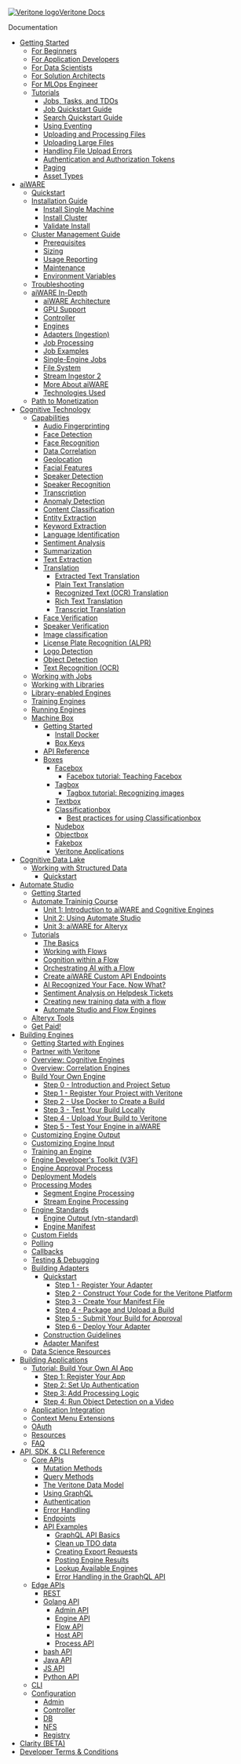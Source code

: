 <!-- markdownlint-disable no-inline-html first-line-h1 -->

<!-- Sidebar Logo -->

<style>
.sidebar ul li.active>a {
  color:#222;
  font-size: 18px;
}
.sidebar ul li a {
  font-size: 18px;
  height: 28px;
}
.sidebar {
    font-size: 12pt;
}

.app-sub-sidebar li:before {
    content: "";
    padding-right: 0px;
    float: left
}

</style>

<a href="/"><div class="logo hide-in-embed-mode"><img src="https://static.veritone.com/assets/favicon/favicon.ico" alt="Veritone logo"/><span class="logo-text">Veritone Docs<span></div></a>

<!-- Hide the logo in the embed mode and only show text -->
<div class="logo show-in-embed-mode"><span class="logo-text">Documentation<span></div>


- [Getting Started](/getting-started/)
    - [For Beginners](/getting-started/beginner/)
    - [For Application Developers](/getting-started/app-developer/)
    - [For Data Scientists](/getting-started/engine-developer/)
    - [For Solution Architects](/getting-started/ml-integrator/)
    - [For MLOps Engineer](/getting-started/mlops-engeneer/)
    - [Tutorials](/apis/tutorials/) <!-- distribute those tutorials to the appropriate sectioins; make this page a hub/toc for deep links into docs in other sections. -->
      - [Jobs, Tasks, and TDOs](/apis/jobs-tasks-tdos.md)
      - [Job Quickstart Guide](/apis/job-quickstart/)
      - [Search Quickstart Guide](/apis/search-quickstart/)
      - [Using Eventing](/apis/eventing/eventing.md)
      - [Uploading and Processing Files](/apis/tutorials/upload-and-process.md)
      - [Uploading Large Files](/apis/tutorials/uploading-large-files.md)
      - [Handling File Upload Errors](/apis/tutorials/file-upload-error-handling.md)
      - [Authentication and Authorization Tokens](/apis/tutorials/tokens.md)
      - [Paging](/apis/tutorials/paging.md)
      - [Asset Types](/apis/tutorials/asset-types.md)
- [aiWARE](/aiware/)
  - [Quickstart](/aiware/install/aiware-anywhere-quickstart.md) 
  - [Installation Guide](/aiware/install/installation-guide-overview.md)  
    - [Install Single Machine](/aiware/install/install.md) 
    - [Install Cluster](/aiware/install/cluster.md)
    - [Validate Install](/aiware/install/validate.md)
  - [Cluster Management Guide](/aiware/manage/)
    - [Prerequisites](/aiware/install/prereq.md)
    - [Sizing](/aiware/manage/sizing.md)
    - [Usage Reporting](/aiware/manage/usage.md)
    - [Maintenance](/aiware/manage/maintenance.md)
    - [Environment Variables](/aiware/install/envs.md) 
  - [Troubleshooting](/aiware/troubleshooting/)
  - [aiWARE In-Depth](/aiware/aiWARE-in-depth/)
    - [aiWARE Architecture](/aiware/aiWARE-in-depth/architecture-overview/)
    - [GPU Support](/aiware/aiWARE-in-depth/gpu-support.md)
    - [Controller](/aiware/aiWARE-in-depth/controller)
    - [Engines](/aiware/aiWARE-in-depth/engines)
    - [Adapters (Ingestion)](/aiware/aiWARE-in-depth/adapters/)
    - [Job Processing](/aiware/aiWARE-in-depth/job-processing)
    - [Job Examples](/aiware/aiWARE-in-depth/job-examples)
    - [Single-Engine Jobs](/aiware/aiWARE-in-depth/single-engine-jobs)
    - [File System](/aiware/aiWARE-in-depth/file-system)
    - [Stream Ingestor 2](/aiware/aiWARE-in-depth/stream-ingestor)
    - [More About aiWARE](/aiware/aiWARE-in-depth/aiware-features.md)
    - [Technologies Used](/aiware/aiWARE-in-depth/technologies-used/)
  - [Path to Monetization](/aiware/aiWARE-in-depth/path-to-monetization/)
- [Cognitive Technology](/cognitive-technology/) 
  - [Capabilities](/cognitive-technology/cognitive/) 
    - [Audio Fingerprinting](/cognitive-technology/cognitive/audio/audio-fingerprinting/)
    - [Face Detection](/cognitive-technology/cognitive/biometrics/face-detection/)
    - [Face Recognition](/cognitive-technology/cognitive/biometrics/face-recognition/)
    - [Data Correlation](/cognitive-technology/cognitive/data/correlation/)
    - [Geolocation](/cognitive-technology/cognitive/data/geolocation/)
    - [Facial Features](/cognitive-technology/cognitive/facial-features/)
    - [Speaker Detection](/cognitive-technology/cognitive/speech/speaker-detection/)
    - [Speaker Recognition](/cognitive-technology/cognitive/speech/speaker-recognition/)
    - [Transcription](/cognitive-technology/cognitive/speech/transcription/)
    - [Anomaly Detection](/cognitive-technology/cognitive/text/anomaly-detection/)
    - [Content Classification](/cognitive-technology/cognitive/text/content-classification/)
    - [Entity Extraction](/cognitive-technology/cognitive/text/entity-extraction/)
    - [Keyword Extraction](/cognitive-technology/cognitive/text/keyword-extraction/)
    - [Language Identification](/cognitive-technology/cognitive/text/language-identification/)
    - [Sentiment Analysis](/cognitive-technology/cognitive/text/sentiment/)
    - [Summarization](/cognitive-technology/cognitive/text/summarization/)
    - [Text Extraction](/cognitive-technology/cognitive/text/text-extraction/)
    - [Translation](/cognitive-technology/cognitive/text/translation/)
      - [Extracted Text Translation](/cognitive-technology/cognitive/text/translation/extracted-text/)
      - [Plain Text Translation](/cognitive-technology/cognitive/text/translation/plain-text/)
      - [Recognized Text (OCR) Translation](/cognitive-technology/cognitive/text/translation/recognized-text/)
      - [Rich Text Translation](/cognitive-technology/cognitive/text/translation/rich-text/)
      - [Transcript Translation](/cognitive-technology/cognitive/text/translation/transcript/)
    - [Face Verification](/cognitive-technology/cognitive/verification/face-verification/)
    - [Speaker Verification](/cognitive-technology/cognitive/verification/speaker-verification/)
    - [Image classification](/cognitive-technology/cognitive/vision/image-classification/)
    - [License Plate Recognition (ALPR)](/cognitive-technology/cognitive/vision/license-plate/)
    - [Logo Detection](/cognitive-technology/cognitive/vision/logo-detection/)
    - [Object Detection](/cognitive-technology/cognitive/vision/object-detection/)
    - [Text Recognition (OCR)](/cognitive-technology/cognitive/vision/text-recognition/)
  - [Working with Jobs](/cognitive-technology/jobs/?id=working-with-jobs)
  - [Working with Libraries](/developer/libraries/)
  - [Library-enabled Engines](/developer/libraries/engines.md)
  - [Training Engines](/developer/libraries/training.md)
  - [Running Engines](/developer/libraries/running.md)
  - [Machine Box](/developer/machine-box/)
    - [Getting Started](/developer/machine-box/setup/)
      - [Install Docker](/developer/machine-box/setup/docker)
      - [Box Keys](/developer/machine-box/setup/box-key)
    - [API Reference](/developer/machine-box/api-guidelines)
    - [Boxes](/developer/machine-box/boxes/)
      - [Facebox](/developer/machine-box/boxes/facebox-overview)
        - [Facebox tutorial: Teaching Facebox](/developer/machine-box/boxes/teaching-facebox)
      - [Tagbox](/developer/machine-box/boxes/tagbox)
        - [Tagbox tutorial: Recognizing images](/developer/machine-box/boxes/tagbox/recognizing-images)
      - [Textbox](/developer/machine-box/boxes/textbox)
      - [Classificationbox](/developer/machine-box/boxes/classificationbox)
        - [Best practices for using Classificationbox](/developer/machine-box/boxes/classificationbox/best-practices)
      - [Nudebox](/developer/machine-box/boxes/nudebox)
      - [Objectbox](/developer/machine-box/boxes/objectbox)
      - [Fakebox](/developer/machine-box/boxes/fakebox)
      - [Veritone Applications](/apps/)
- [Cognitive Data Lake](/data/)
  - [Working with Structured Data](/data/structured-data/)
    - [Quickstart](/data/structured-data/quick-start/)
- [Automate Studio](/automate-studio/)
  - [Getting Started](/automate-studio/getting-started/README)
  - [Automate Traininig Course](/automate-studio/Training/intro-to-automate/unit-1.md) <!--/page-under-construction)-->
    - [Unit 1: Introduction to aiWARE and Cognitive Engines](/automate-studio/Training/intro-to-automate/unit-1.md) 
    - [Unit 2: Using Automate Studio](/automate-studio/Training/intro-to-automate/unit-2.md)
    - [Unit 3: aiWARE for Alteryx](/automate-studio/Training/intro-to-automate/unit-3.md)
  - [Tutorials](/automate-studio/tutorials/automate-tutorials)
    - [The Basics](/automate-studio/Training/crawl)
    - [Working with Flows](/automate-studio/Training/walk/README.md)
    - [Cognition within a Flow](/automate-studio/Training/run/run)
    - [Orchestrating AI with a Flow](/automate-studio/tutorials/orchestrating-ai.md)
    - [Create aiWARE Custom API Endpoints](/automate-studio/tutorials/your-ai-flow.md)
    - [AI Recognized Your Face. Now What?](/automate-studio/tutorials/ai-recognized-your-face.md)
    - [Sentiment Analysis on Helpdesk Tickets](/automate-studio/tutorials/sentiment-analysis.md)
    - [Creating new training data with a flow](/automate-studio/tutorials/automate-tutorial-6-flow-face-libraries.md)
    - [Automate Studio and Flow Engines](/automate-studio/tutorials/automate-tutorial-7-flow-engines.md)
  - [Alteryx Tools](/automate-studio/alteryx/)
  - [Get Paid!](/automate-studio/flow-bounties/README)
- [Building Engines](/developer/engines/)
  - [Getting Started with Engines](/developer/engines/getting-started/)
  - [Partner with Veritone](/developer/benefits.md)
  - [Overview: Cognitive Engines](/developer/engines/cognitive/)
  - [Overview: Correlation Engines](/developer/engines/correlation/)
  - [Build Your Own Engine](/developer/engines/tutorial/)
    - [Step 0 - Introduction and Project Setup](/developer/engines/tutorial/)
    - [Step 1 - Register Your Project with Veritone](/developer/engines/tutorial/engine-tutorial-step-1.md)
    - [Step 2 - Use Docker to Create a Build](/developer/engines/tutorial/engine-tutorial-step-2.md)
    - [Step 3 - Test Your Build Locally](/developer/engines/tutorial/engine-tutorial-step-3.md)
    - [Step 4 - Upload Your Build to Veritone](/developer/engines/tutorial/engine-tutorial-step-4.md)
    - [Step 5 - Test Your Engine in aiWARE](/developer/engines/tutorial/engine-tutorial-step-5.md)
  - [Customizing Engine Output](/developer/engines/tutorial/customizing-engine-output.md)
  - [Customizing Engine Input](/developer/engines/tutorial/engine-custom-fields)
  - [Training an Engine](/developer/engines/tutorial/engine-training-tutorial)
  - [Engine Developer's Toolkit (V3F)](/developer/edge/engines)
  - [Engine Approval Process](/developer/engines/approval/)
  - [Deployment Models](/developer/engines/deployment-model/)
  - [Processing Modes](/developer/engines/processing-modes/)
    - [Segment Engine Processing](/developer/engines/processing-modes/segment-processing/)
    - [Stream Engine Processing](/developer/engines/processing-modes/stream-processing/)
  - [Engine Standards](/developer/engines/standards/)
    - [Engine Output (vtn-standard)](/developer/engines/standards/engine-output/)
    - [Engine Manifest](/developer/engines/standards/engine-manifest/)
  - [Custom Fields](/developer/engines/custom-fields/)
  - [Polling](/developer/engines/polling/)
  - [Callbacks](/developer/engines/callbacks/)
  - [Testing & Debugging](/developer/engines/testing-and-debugging/)
  - [Building Adapters](/developer/adapters/)
    - [Quickstart](/developer/adapters/quick-start/)
      - [Step 1 - Register Your Adapter](/developer/adapters/quick-start/step-1.md)
      - [Step 2 - Construct Your Code for the Veritone Platform](/developer/adapters/quick-start/step-2.md)
      - [Step 3 - Create Your Manifest File](/developer/adapters/quick-start/step-3.md)
      - [Step 4 - Package and Upload a Build](/developer/adapters/quick-start/step-4.md)
      - [Step 5 - Submit Your Build for Approval](/developer/adapters/quick-start/step-5.md)
      - [Step 6 - Deploy Your Adapter](/developer/adapters/quick-start/step-6.md)
    - [Construction Guidelines](/developer/adapters/guidelines.md)
    - [Adapter Manifest](/developer/adapters/manifest.md)
  - [Data Science Resources](/developer/resources/)
- [Building Applications](/developer/applications/)
  - [Tutorial: Build Your Own AI App](/developer/applications/app-tutorial/)
    - [Step 1: Register Your App](/developer/applications/app-tutorial/app-tutorial-step-1.md)
    - [Step 2: Set Up Authentication](/developer/applications/app-tutorial/app-tutorial-step-2.md)
    - [Step 3: Add Processing Logic](/developer/applications/app-tutorial/app-tutorial-step-3.md)
    - [Step 4: Run Object Detection on a Video](/developer/applications/app-tutorial/app-tutorial-step-4.md)
  - [Application Integration](/developer/applications/integration/)
  - [Context Menu Extensions](/developer/applications/context-menu-extensions.md)
  - [OAuth](/developer/applications/oauth.md)
  - [Resources](/developer/applications/resources.md)
  - [FAQ](/developer/applications/faq.md)
- [API, SDK, & CLI Reference](/apis/using-graphql.md)
  - [Core APIs](/apis/using-graphql.md)
    - [Mutation Methods](/apis/reference/mutation/)
    - [Query Methods](/apis/reference/query/)
    - [The Veritone Data Model](/apis/data-model.md)
    - [Using GraphQL](/apis/using-graphql.md)
    - [Authentication](/apis/authentication.md)
    - [Error Handling](/apis/error-codes.md)
    - [Endpoints](/apis/endpoints/)
    - [API Examples](/apis/examples)
      - [GraphQL API Basics](/apis/tutorials/graphql-basics.md)
      - [Clean up TDO data](/apis/tutorials/cleanup-tdo.md)
      - [Creating Export Requests](/apis/tutorials/create-export-request/)
      - [Posting Engine Results](/apis/tutorials/engine-results.md)
      - [Lookup Available Engines](/apis/tutorials/get-engines.md)
      - [Error Handling in the GraphQL API](/apis/tutorials/graphql-error-handling.md)
  - [Edge APIs](/api/md/docs-md/README.md) <!--/page-under-construction)-->
    - [REST](/api/md/docs-md/README.md)
    - [Golang API](/api/golang/README.md)
      - [Admin API](/api/golang/docs/AdminApi.md)
      - [Engine API](/api/golang/docs/EngineApi.md)
      - [Flow API](/api/golang/docs/FlowApi.md)
      - [Host API](/api/golang/docs/HostApi.md)
      - [Process API](/api/golang/docs/ProcessApi.md)
    - [bash API](/api/bash/README.md)
    - [Java API](/api/java/README.md)
    - [JS API](/api/js/README.md)
    - [Python API](/api/python/README.md)
  - [CLI](/cli/aiware-agent.md)
  - [Configuration](/config/admin.md) <!--/page-under-construction)-->
    - [Admin](/config/admin.md)
    - [Controller](/config/controller.md)
    - [DB](/config/db.md)
    - [NFS](/config/nfs.md)
    - [Registry](/config/registry.md)
- [Clarity (BETA)](/benchmark/)
- [Developer Terms & Conditions](/terms-and-conditions)

